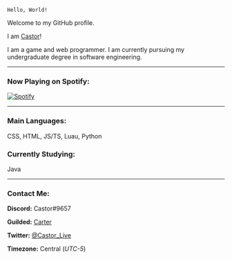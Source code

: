 `Hello, World!`

Welcome to my GitHub profile.

I am [Castor](https://github.com/cxstor)!

I am a game and web programmer. I am currently pursuing my undergraduate degree in software engineering.

---

### Now Playing on Spotify:

[![Spotify](https://cizzles-now-playing-on-spotify.vercel.app/api/spotify)](https://open.spotify.com/user/apaig6ltu8b8w8ybkg8xa4n66)

---

### Main Languages:

CSS, HTML, JS/TS, Luau, Python

### Currently Studying:

Java

---

### Contact Me:

**Discord:** Castor#9657

**Guilded:** [Carter](https://www.guilded.gg/u/Carter)

**Twitter:** [@Castor_Live](https://twitter.com/Castor_Live)

**Timezone:** Central (*UTC-5*)
